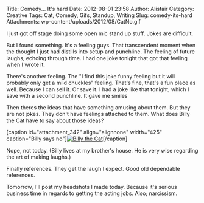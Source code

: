Title: Comedy... It's hard
Date: 2012-08-01 23:58
Author: Alistair
Category: Creative
Tags: Cat, Comedy, Gifs, Standup, Writing
Slug: comedy-its-hard
Attachments: wp-content/uploads/2012/08/CatNo.gif

I just got off stage doing some open mic stand up stuff. Jokes are
difficult.

But I found something. It's a feeling guys. That transcendent moment
when the thought I just had distills into setup and punchline. The
feeling of future laughs, echoing through time. I had one joke tonight
that got that feeling when I wrote it.

There's another feeling. The "I find this joke funny feeling but it will
probably only get a mild chuckles" feeling. That's fine, that's a fun
place as well. Because I can sell it. Or save it. I had a joke like that
tonight, which I save with a second punchline. It gave me smiles

Then theres the ideas that have something amusing about them. But they
are not jokes. They don't have feelings attached to them. What does
Billy the Cat have to say about those ideas?

[caption id="attachment\_342" align="alignnone" width="425"
caption="Billy says no"][![Billy the
Cat](http://www.realityimprovement.com/wp-content/uploads/2012/08/CatNo.gif "CatNo")](http://www.realityimprovement.com/wp-content/uploads/2012/08/CatNo.gif)[/caption]

Nope, not today. (Billy lives at my brother's house. He is very wise
regarding the art of making laughs.)

Finally references. They get the laugh I expect. Good old dependable
references.

Tomorrow, I'll post my headshots I made today. Because it's serious
business time in regards to getting the acting jobs. Also; narcissism.
